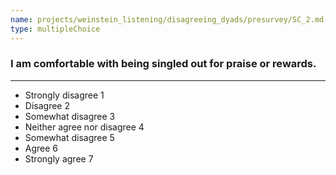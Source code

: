 ```yaml
---
name: projects/weinstein_listening/disagreeing_dyads/presurvey/SC_2.md
type: multipleChoice
---
```


### I am comfortable with being singled out for praise or rewards.

---

- Strongly disagree 1
- Disagree 2
- Somewhat disagree 3
- Neither agree nor disagree 4
- Somewhat disagree 5
- Agree 6
- Strongly agree 7
